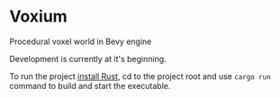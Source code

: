# Voxium
Procedural voxel world in Bevy engine

Development is currently at it's beginning.

To run the project [install Rust](https://www.rust-lang.org/learn/get-started), cd to the project root and use `cargo run` command to build and start the executable.
